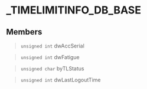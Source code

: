 # _TIMELIMITINFO_DB_BASE
 
## Members
 
> `unsigned int` dwAccSerial
 
> `unsigned int` dwFatigue
 
> `unsigned char` byTLStatus
 
> `unsigned int` dwLastLogoutTime
 

